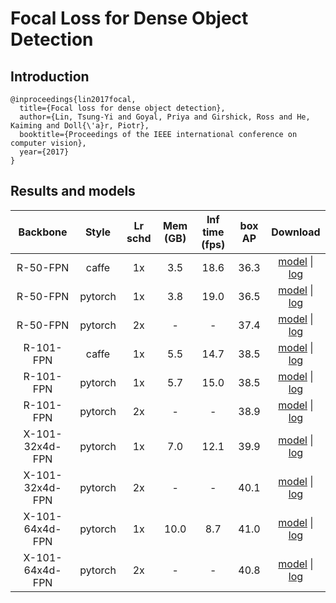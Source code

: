# Focal Loss for Dense Object Detection

## Introduction
```
@inproceedings{lin2017focal,
  title={Focal loss for dense object detection},
  author={Lin, Tsung-Yi and Goyal, Priya and Girshick, Ross and He, Kaiming and Doll{\'a}r, Piotr},
  booktitle={Proceedings of the IEEE international conference on computer vision},
  year={2017}
}
```

## Results and models

|    Backbone     |  Style  | Lr schd | Mem (GB) | Inf time (fps) | box AP | Download  |
| :-------------: | :-----: | :-----: | :------: | :------------: | :----: | :-------: |
|    R-50-FPN     |  caffe  |   1x    |   3.5    |      18.6      |  36.3  | [model](https://open-mmlab.s3.ap-northeast-2.amazonaws.com/mmdetection/v2.0/retinanet/retinanet_r50_caffe_fpn_1x_coco/retinanet_r50_caffe_fpn_1x_coco_20200531-f11027c5.pth) &#124; [log](https://open-mmlab.s3.ap-northeast-2.amazonaws.com/mmdetection/v2.0/retinanet/retinanet_r50_caffe_fpn_1x_coco/retinanet_r50_caffe_fpn_1x_coco_20200531_012518.log.json) |
|    R-50-FPN     | pytorch |   1x    |   3.8    |      19.0      |  36.5  | [model](https://open-mmlab.s3.ap-northeast-2.amazonaws.com/mmdetection/v2.0/retinanet/retinanet_r50_fpn_1x_coco/retinanet_r50_fpn_1x_coco_20200130-c2398f9e.pth) &#124; [log](https://open-mmlab.s3.ap-northeast-2.amazonaws.com/mmdetection/v2.0/retinanet/retinanet_r50_fpn_1x_coco/retinanet_r50_fpn_1x_coco_20200130_002941.log.json) |
|    R-50-FPN     | pytorch |   2x    |    -     |       -        |  37.4  | [model](https://open-mmlab.s3.ap-northeast-2.amazonaws.com/mmdetection/v2.0/retinanet/retinanet_r50_fpn_2x_coco/retinanet_r50_fpn_2x_coco_20200131-fdb43119.pth) &#124; [log](https://open-mmlab.s3.ap-northeast-2.amazonaws.com/mmdetection/v2.0/retinanet/retinanet_r50_fpn_2x_coco/retinanet_r50_fpn_2x_coco_20200131_114738.log.json) |
|    R-101-FPN    |  caffe  |   1x    |   5.5    |      14.7      |  38.5  | [model](https://open-mmlab.s3.ap-northeast-2.amazonaws.com/mmdetection/v2.0/retinanet/retinanet_r101_caffe_fpn_1x_coco/retinanet_r101_caffe_fpn_1x_coco_20200531-b428fa0f.pth) &#124; [log](https://open-mmlab.s3.ap-northeast-2.amazonaws.com/mmdetection/v2.0/retinanet/retinanet_r101_caffe_fpn_1x_coco/retinanet_r101_caffe_fpn_1x_coco_20200531_012536.log.json) |
|    R-101-FPN    | pytorch |   1x    |   5.7    |      15.0      |  38.5  | [model](https://open-mmlab.s3.ap-northeast-2.amazonaws.com/mmdetection/v2.0/retinanet/retinanet_r101_fpn_1x_coco/retinanet_r101_fpn_1x_coco_20200130-7a93545f.pth) &#124; [log](https://open-mmlab.s3.ap-northeast-2.amazonaws.com/mmdetection/v2.0/retinanet/retinanet_r101_fpn_1x_coco/retinanet_r101_fpn_1x_coco_20200130_003055.log.json) |
|    R-101-FPN    | pytorch |   2x    |    -     |       -        |  38.9  | [model](https://open-mmlab.s3.ap-northeast-2.amazonaws.com/mmdetection/v2.0/retinanet/retinanet_r101_fpn_2x_coco/retinanet_r101_fpn_2x_coco_20200131-5560aee8.pth) &#124; [log](https://open-mmlab.s3.ap-northeast-2.amazonaws.com/mmdetection/v2.0/retinanet/retinanet_r101_fpn_2x_coco/retinanet_r101_fpn_2x_coco_20200131_114859.log.json) |
| X-101-32x4d-FPN | pytorch |   1x    |   7.0    |      12.1      |  39.9  | [model](https://open-mmlab.s3.ap-northeast-2.amazonaws.com/mmdetection/v2.0/retinanet/retinanet_x101_32x4d_fpn_1x_coco/retinanet_x101_32x4d_fpn_1x_coco_20200130-5c8b7ec4.pth) &#124; [log](https://open-mmlab.s3.ap-northeast-2.amazonaws.com/mmdetection/v2.0/retinanet/retinanet_x101_32x4d_fpn_1x_coco/retinanet_x101_32x4d_fpn_1x_coco_20200130_003004.log.json) |
| X-101-32x4d-FPN | pytorch |   2x    |    -     |       -        |  40.1  | [model](https://open-mmlab.s3.ap-northeast-2.amazonaws.com/mmdetection/v2.0/retinanet/retinanet_x101_32x4d_fpn_2x_coco/retinanet_x101_32x4d_fpn_2x_coco_20200131-237fc5e1.pth) &#124; [log](https://open-mmlab.s3.ap-northeast-2.amazonaws.com/mmdetection/v2.0/retinanet/retinanet_x101_32x4d_fpn_2x_coco/retinanet_x101_32x4d_fpn_2x_coco_20200131_114812.log.json) |
| X-101-64x4d-FPN | pytorch |   1x    |   10.0   |      8.7       |  41.0  | [model](https://open-mmlab.s3.ap-northeast-2.amazonaws.com/mmdetection/v2.0/retinanet/retinanet_x101_64x4d_fpn_1x_coco/retinanet_x101_64x4d_fpn_1x_coco_20200130-366f5af1.pth) &#124; [log](https://open-mmlab.s3.ap-northeast-2.amazonaws.com/mmdetection/v2.0/retinanet/retinanet_x101_64x4d_fpn_1x_coco/retinanet_x101_64x4d_fpn_1x_coco_20200130_003008.log.json) |
| X-101-64x4d-FPN | pytorch |   2x    |    -     |       -        |  40.8  | [model](https://open-mmlab.s3.ap-northeast-2.amazonaws.com/mmdetection/v2.0/retinanet/retinanet_x101_64x4d_fpn_2x_coco/retinanet_x101_64x4d_fpn_2x_coco_20200131-bca068ab.pth) &#124; [log](https://open-mmlab.s3.ap-northeast-2.amazonaws.com/mmdetection/v2.0/retinanet/retinanet_x101_64x4d_fpn_2x_coco/retinanet_x101_64x4d_fpn_2x_coco_20200131_114833.log.json) |
